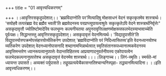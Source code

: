 +++
title = "01 आवृत्त्यधिकरणम्"

+++
।।आवृत्तिरसकृदुपदेशात्।। 'ब्रह्मविदाप्नोति पर'मित्यादिषु मोक्षसाधनं वेदनं सकृत्कृतमेव शास्त्रार्थः। 'सयोहवै तत्परंब्रह्म वेद ब्रह्मैव भवती'ति ब्रह्मवेदनस्य परप्राप्त्युपायत्वश्रुतेः सकृत्कृतेऽपि वेदने शास्त्रार्थनिर्वृत्तेः" असकृदावृत्तौ ज्योतिष्टोमादेरिव फलभूम्नः कल्पनीयतया अपुनरावृत्तिलक्षणमोक्षरूपफलभेदस्याभावाच्चेति पूर्वःपक्षः। सिद्धान्तस्तु आवृत्तिरसकृदुपदेशात्। असकृदावृत्तं वेदनमित्यर्थः। 'विद्यादुपासीते'ति विद्युपास्योरुपक्रमोपसंहारयोर्व्यतिकरेण उपदेशात् 'ब्रह्मविदाप्नोति परं निदिध्यासितव्य'इति वेदनध्यानयोश्च व्यतिकरेण उपदेशात् वेदनध्यानोपासनादि शब्दानामभिन्नार्थत्वात् स्मृतिसंतानरूपध्यानात्मकवेदनस्य आवृत्तिमन्तरेण ध्यानरूपत्वानुपपत्तेः वेदान्तविहितस्य आप्रयाणादनुवर्तनीयस्य एकोपायत्वेन फलभेदकल्पनानुपपत्तेश्च असकृदावृत्तं वेदनमेव शास्त्रार्थः।।।।लिङ्गाच्च।। लिंगं-स्मृतिः। स्मर्यते-मां ध्यायन्त उपासते। अव्यक्तं पर्युपासते। तद्रूपप्रत्ययेचैकासन्ततिश्चान्यनिस्पृहा- तद्ध्यानमित्यादिना। ।।इति आवृत्त्यधिकरणम्।।